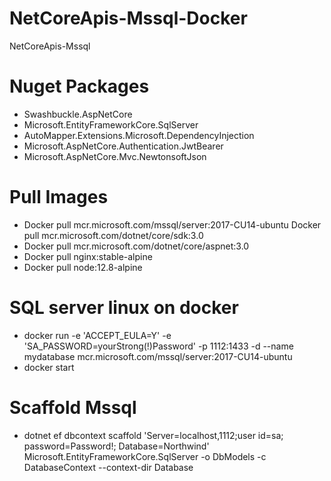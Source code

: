 # NetCoreApis-Mssql-Docker
NetCoreApis-Mssql

# Nuget Packages
- Swashbuckle.AspNetCore
- Microsoft.EntityFrameworkCore.SqlServer
- AutoMapper.Extensions.Microsoft.DependencyInjection
- Microsoft.AspNetCore.Authentication.JwtBearer
- Microsoft.AspNetCore.Mvc.NewtonsoftJson

# Pull Images
- Docker pull mcr.microsoft.com/mssql/server:2017-CU14-ubuntu Docker pull mcr.microsoft.com/dotnet/core/sdk:3.0
- Docker pull mcr.microsoft.com/dotnet/core/aspnet:3.0
- Docker pull nginx:stable-alpine
- Docker pull node:12.8-alpine

# SQL server linux on docker
- docker run -e 'ACCEPT_EULA=Y' -e 'SA_PASSWORD=yourStrong(!)Password' -p 1112:1433 -d --name mydatabase mcr.microsoft.com/mssql/server:2017-CU14-ubuntu
- docker start <container id or container name>

# Scaffold Mssql
- dotnet ef dbcontext scaffold 'Server=localhost,1112;user id=sa; password=Password!; Database=Northwind' Microsoft.EntityFrameworkCore.SqlServer -o DbModels -c DatabaseContext --context-dir Database